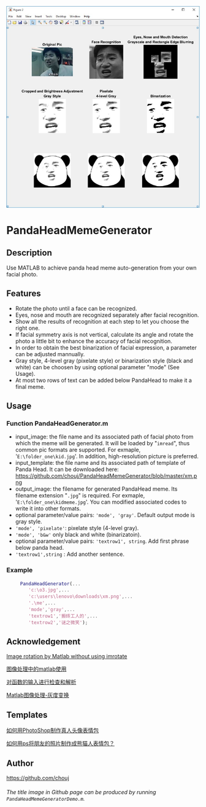 ![Title Image](https://github.com/chouj/PandaHeadMemeGenerator/blob/master/GeshenMemeTitleImage.jpg?raw=true)

# PandaHeadMemeGenerator

## Description

Use MATLAB to achieve panda head meme auto-generation from your own facial photo.

## Features

 - Rotate the photo until a face can be recognized.
 - Eyes, nose and mouth are recognized separately after facial recognition.
 - Show all the results of recognition at each step to let you choose the right one.
 - If facial symmetry axis is not vertical, calculate its angle and rotate the photo a little bit to enhance the accuracy of facial  recognition.
 - In order to obtain the best binarization of facial expression, a parameter can be adjusted mannually.
 - Gray style, 4-level gray (pixelate style) or binarization style (black and white) can be choosen by using optional parameter "mode" (See Usage).
 - At most two rows of text can be added below PandaHead to make it a final meme.

## Usage

### Function PandaHeadGenerator.m

 - input_image: the file name and its associated path of facial photo from which the meme will be generated. It will be loaded by "```imread```", thus common pic formats are supported. For exmaple, '```E:\folder_one\kid.jpg```'. In addition, high-resolution picture is preferred.
 - input_template: the file name and its associated path of template of Panda Head. It can be downloaded here: https://github.com/chouj/PandaHeadMemeGenerator/blob/master/xm.png
 - output_image: the filename for generated PandaHead meme. Its filename extension "```.jpg```" is required. For exmaple, '```E:\folder_one\kidmeme.jpg```'. You can modified associated codes to write it into other formats.
 - optional parameter/value pairs: ```'mode', 'gray'```. Default output mode is gray style. 
 - ```'mode', 'pixelate'```: pixelate style (4-level gray).
 - ```'mode', 'b&w'``` only black and white (binarizatoin). 
 - optional parameter/value pairs: ```'textrow1', string```. Add first phrase below panda head.
 - ```'textrow1',string``` : Add another sentence.
 
### Example
```matlab
     PandaHeadGenerator(...
        'c:\o3.jpg',...
        'c:\users\lenovo\downloads\xm.png',...
        '.\me',...
        'mode','gray',...
        'textrow1','搬砖工人的',...
        'textrow2','谜之微笑');
 ```

## Acknowledgement

[Image rotation by Matlab without using imrotate](https://stackoverflow.com/a/26974830)

[图像处理中的matlab使用](https://whuhan2013.github.io/blog/2016/12/19/gray-change-space/)

[对函数的输入进行检查和解析](https://zhuanlan.zhihu.com/p/25154612)

[Matlab图像处理-灰度变换](https://linxid.github.io/2018/04/21/Matlab%E5%9B%BE%E5%83%8F%E5%A4%84%E7%90%86-%E7%81%B0%E5%BA%A6%E5%8F%98%E6%8D%A2/)

## Templates

[如何用PhotoShop制作真人头像表情包](https://blog.csdn.net/CHIMO_HS/article/details/78090622)

[如何用ps将朋友的照片制作成熊猫人表情包？](https://www.zhihu.com/question/58800555)

## Author 
https://github.com/chouj

###### The title image in Github page can be produced by running ```PandaHeadMemeGeneratorDemo.m```.


